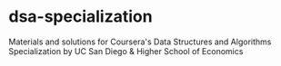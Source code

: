 # dsa-specialization
Materials and solutions for Coursera's Data Structures and Algorithms Specialization by UC San Diego &amp; Higher School of Economics
